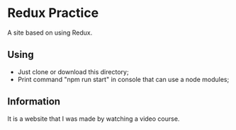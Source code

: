 ﻿# Redux Practice

A site based on using Redux.

## Using

- Just clone or download this directory;
- Print command "npm run start" in console that can use a node modules;

## Information

It is a website that I was made by watching a video course. 
